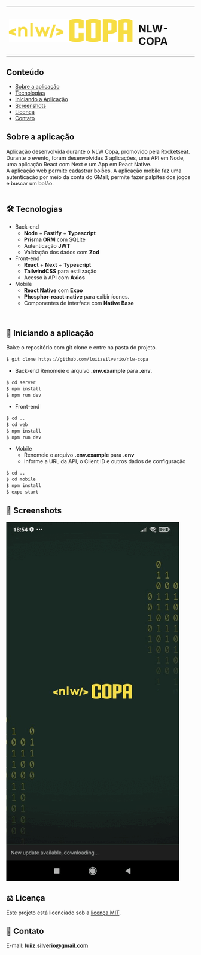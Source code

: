 <table>
  <tr>
    <td><img src="https://github.com/luiizsilverio/nlw-copa/blob/master/web/src/assets/logo.svg" /></td>
    <td><h1>NLW-COPA</h1></td>
  </tr>
</table>

## Conteúdo
* [Sobre a aplicação](#sobre-a-aplicação)
* [Tecnologias](#hammer_and_wrench-tecnologias)
* [Iniciando a Aplicação](#car-Iniciando-a-aplicação)
* [Screenshots](#camera_flash-screenshots)
* [Licença](#balance_scale-licença)
* [Contato](#email-contato)

## Sobre a aplicação
Aplicação desenvolvida durante o NLW Copa, promovido pela Rocketseat.<br />
Durante o evento, foram desenvolvidas 3 aplicações, uma API em Node, uma aplicação React com Next e um App em React Native.<br />
A aplicação web permite cadastrar bolões. A aplicação mobile faz uma autenticação por meio da conta do GMail; permite fazer palpites dos jogos e buscar um bolão.<br />
<br />

## :hammer_and_wrench: Tecnologias
* Back-end
  * __Node__ + __Fastify__ + __Typescript__
  * __Prisma ORM__ com SQLite
  * Autenticação __JWT__
  * Validação dos dados com __Zod__
* Front-end
  * __React__ + __Next__ + __Typescript__
  * __TailwindCSS__ para estilização
  * Acesso à API com __Axios__
* Mobile
  * __React Native__ com __Expo__
  * __Phosphor-react-native__ para exibir ícones.
  * Componentes de interface com __Native Base__
<br />

## :car: Iniciando a aplicação
Baixe o repositório com git clone e entre na pasta do projeto.
```bash
$ git clone https://github.com/luiizsilverio/nlw-copa
```
* Back-end
Renomeie o arquivo __.env.example__ para __.env__.
```bash
$ cd server
$ npm install
$ npm run dev
```
* Front-end
```bash
$ cd ..
$ cd web
$ npm install
$ npm run dev
```
* Mobile
  * Renomeie o arquivo __.env.example__ para __.env__
  * Informe a URL da API, o Client ID e outros dados de configuração
```bash
$ cd ..
$ cd mobile
$ npm install
$ expo start
```

## :camera_flash: Screenshots
![](https://github.com/luiizsilverio/nlw-copa/blob/master/mobile/assets/nlw-copa.gif)

## :balance_scale: Licença
Este projeto está licenciado sob a [licença MIT](LICENSE).

## :email: Contato

E-mail: [**luiiz.silverio@gmail.com**](mailto:luiiz.silverio@gmail.com)

